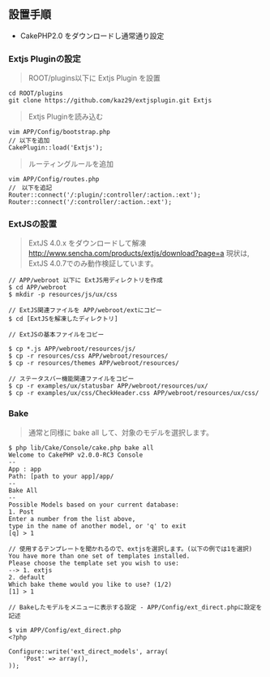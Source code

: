 ## 設置手順

- CakePHP2.0 をダウンロードし通常通り設定

### Extjs Pluginの設定

> ROOT/plugins以下に Extjs Plugin を設置

	cd ROOT/plugins
	git clone https://github.com/kaz29/extjsplugin.git Extjs

> Extjs Pluginを読み込む

	vim APP/Config/bootstrap.php
	// 以下を追加
	CakePlugin::load('Extjs');

> ルーティングルールを追加

	vim APP/Config/routes.php
 	//　以下を追記
	Router::connect('/:plugin/:controller/:action.:ext');
	Router::connect('/:controller/:action.:ext');

### ExtJSの設置

> ExtJS 4.0.x をダウンロードして解凍 http://www.sencha.com/products/extjs/download?page=a
> 現状は, ExtJS 4.0.7でのみ動作検証しています。

 	// APP/webroot 以下に ExtJS用ディレクトリを作成
	$ cd APP/webroot
	$ mkdir -p resources/js/ux/css

	// ExtJS関連ファイルを APP/webroot/extにコピー
	$ cd [ExtJSを解凍したディレクトリ]

 	// ExtJSの基本ファイルをコピー

	$ cp *.js APP/webroot/resources/js/
	$ cp -r resources/css APP/webroot/resources/
	$ cp -r resources/themes APP/webroot/resources/

 	// ステータスバー機能関連ファイルをコピー
	$ cp -r examples/ux/statusbar APP/webroot/resources/ux/
	$ cp -r examples/ux/css/CheckHeader.css APP/webroot/resources/ux/css/

### Bake

> 通常と同様に bake all して、対象のモデルを選択します。

	$ php lib/Cake/Console/cake.php bake all
	Welcome to CakePHP v2.0.0-RC3 Console
	--
	App : app
	Path: [path to your app]/app/
	--
	Bake All
	--
	Possible Models based on your current database:
	1. Post
	Enter a number from the list above,
	type in the name of another model, or 'q' to exit  
	[q] > 1

	// 使用するテンプレートを聞かれるので、extjsを選択します。(以下の例では1を選択)
	You have more than one set of templates installed.
	Please choose the template set you wish to use:
	--> 1. extjs
	2. default
	Which bake theme would you like to use? (1/2) 
	[1] > 1

 	// Bakeしたモデルをメニューに表示する設定 - APP/Config/ext_direct.phpに設定を記述

	$ vim APP/Config/ext_direct.php
	<?php
 
	Configure::write('ext_direct_models', array(
		'Post' => array(),
	));
